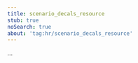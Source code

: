 ```yaml
---
title: scenario_decals_resource
stub: true
noSearch: true
about: 'tag:hr/scenario_decals_resource'
---
```

  ...
